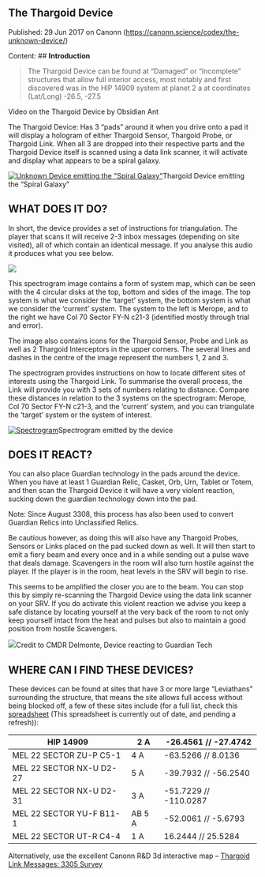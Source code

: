 ## The Thargoid Device

Published: 29 Jun 2017 on Canonn (https://canonn.science/codex/the-unknown-device/)

Content: ## **Introduction**

> 
> The Thargoid Device can be found at “Damaged” or “Incomplete” structures that allow full interior access, most notably and first discovered was in the HIP 14909 system at planet 2 a at coordinates (Lat/Long) -26.5, -27.5

Video on the Thargoid Device by Obsidian Ant

The Thargoid Device: Has 3 “pads” around it when you drive onto a pad it will display a hologram of either Thargoid Sensor, Thargoid Probe, or Thargoid Link. When all 3 are dropped into their respective parts and the Thargoid Device itself is scanned using a data link scanner, it will activate and display what appears to be a spiral galaxy.

[![Unknown Device emitting the &quot;Spiral Galaxy&quot;](https://canonn.science/wp-content/uploads/2017/06/359320_screenshots_20170627173242_1-1024x576.jpg)](https://canonn.science/wp-content/uploads/2017/06/359320_screenshots_20170627173242_1.jpg)Thargoid Device emitting the “Spiral Galaxy”

## **WHAT DOES IT DO?**

In short, the device provides a set of instructions for triangulation. The player that scans it will receive 2-3 inbox messages (depending on site visited), all of which contain an identical message. If you analyse this audio it produces what you see below.

[![](https://canonn.science/wp-content/uploads/2025/01/Link-Spectrogram-1024x768.png)](https://canonn.science/wp-content/uploads/2025/01/Link-Spectrogram.png)

This spectrogram image contains a form of system map, which can be seen with the 4 circular disks at the top, bottom and sides of the image. The top system is what we consider the ‘target’ system, the bottom system is what we consider the ‘current’ system. The system to the left is Merope, and to the right we have Col 70 Sector FY-N c21-3 (identified mostly through trial and error).

The image also contains icons for the Thargoid Sensor, Probe and Link as well as 2 Thargoid Interceptors in the upper corners. The several lines and dashes in the centre of the image represent the numbers 1, 2 and 3.

The spectrogram provides instructions on how to locate different sites of interests using the Thargoid Link. To summarise the overall process, the Link will provide you with 3 sets of numbers relating to distance. Compare these distances in relation to the 3 systems on the spectrogram: Merope, Col 70 Sector FY-N c21-3, and the ‘current’ system, and you can triangulate the ‘target’ system or the system of interest.

[![Spectrogram](https://canonn.science/wp-content/uploads/2017/06/unknown.png)](https://canonn.science/wp-content/uploads/2017/06/unknown.png)Spectrogram emitted by the device

## **DOES IT REACT?**

You can also place Guardian technology in the pads around the device. When you have at least 1 Guardian Relic, Casket, Orb, Urn, Tablet or Totem, and then scan the Thargoid Device it will have a very violent reaction, sucking down the guardian technology down into the pad.

Note: Since August 3308, this process has also been used to convert Guardian Relics into Unclassified Relics.

Be cautious however, as doing this will also have any Thargoid Probes, Sensors or Links placed on the pad sucked down as well. It will then start to emit a fiery beam and every once and in a while sending out a pulse wave that deals damage. Scavengers in the room will also turn hostile against the player. If the player is in the room, heat levels in the SRV will begin to rise.

This seems to be amplified the closer you are to the beam. You can stop this by simply re-scanning the Thargoid Device using the data link scanner on your SRV. If you do activate this violent reaction we advise you keep a safe distance by locating yourself at the very back of the room to not only keep yourself intact from the heat and pulses but also to maintain a good position from hostile Scavengers.

[![](https://canonn.science/wp-content/uploads/2017/06/Jun_27_2017-9-1024x576.jpg)](https://canonn.science/wp-content/uploads/2017/06/Jun_27_2017-9.jpg)Credit to CMDR Delmonte, Device reacting to Guardian Tech

## **WHERE CAN I FIND THESE DEVICES?**

These devices can be found at sites that have 3 or more large “Leviathans” surrounding the structure, that means the site allows full access without being blocked off, a few of these sites include (for a full list, check this [spreadsheet](https://docs.google.com/spreadsheets/d/12Gp9F1m-ZI8cOnTZRPhdd-PQFLkHikTNX-KqyiQMj-0/edit#gid=0) (This spreadsheet is currently out of date, and pending a refresh)):

| HIP 14909 | 2 A | -26.4561 // -27.4742 |
| --- | --- | --- |
| MEL 22 SECTOR ZU-P C5-1 | 4 A | -63.5266 // 8.0136 |
| MEL 22 SECTOR NX-U D2-27 | 5 A | -39.7932 // -56.2540 |
| MEL 22 SECTOR NX-U D2-31 | 3 A | -51.7229 // -110.0287 |
| MEL 22 SECTOR YU-F B11-1 | AB 5 A | -52.0061 // -5.6793 |
| MEL 22 SECTOR UT-R C4-4 | 1 A | 16.2444 // 25.5284 |

Alternatively, use the excellent Canonn R&D 3d interactive map – [Thargoid Link Messages: 3305 Survey](https://map.canonn.tech/ts-msg_3305survey.html)